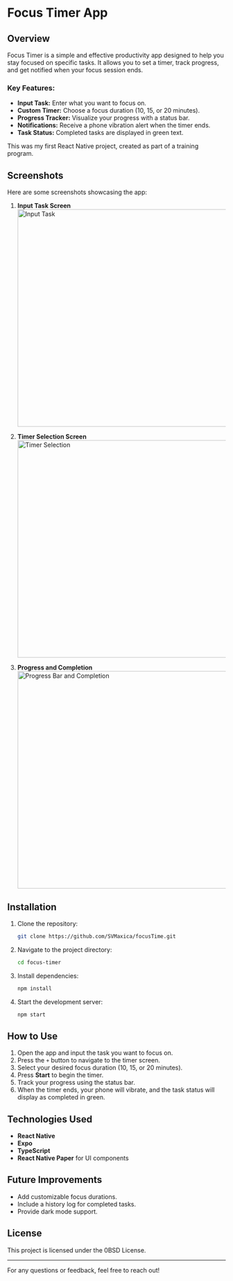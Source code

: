# Focus Timer App

## Overview

Focus Timer is a simple and effective productivity app designed to help you stay focused on specific tasks. It allows you to set a timer, track progress, and get notified when your focus session ends.

### Key Features:

- **Input Task:** Enter what you want to focus on.
- **Custom Timer:** Choose a focus duration (10, 15, or 20 minutes).
- **Progress Tracker:** Visualize your progress with a status bar.
- **Notifications:** Receive a phone vibration alert when the timer ends.
- **Task Status:** Completed tasks are displayed in green text.

This was my first React Native project, created as part of a training program.

## Screenshots

Here are some screenshots showcasing the app:

1. **Input Task Screen**
   <img src="assets/IMG_7641.PNG" alt="Input Task" width="500" />

2. **Timer Selection Screen**
   <img src="assets/IMG_7642.PNG" alt="Timer Selection" width="500" />

3. **Progress and Completion**
   <img src="assets/IMG_7643.PNG" alt="Progress Bar and Completion" width="500" />

## Installation

1. Clone the repository:
   ```bash
   git clone https://github.com/SVMaxica/focusTime.git
   ```
2. Navigate to the project directory:
   ```bash
   cd focus-timer
   ```
3. Install dependencies:
   ```bash
   npm install
   ```
4. Start the development server:
   ```bash
   npm start
   ```

## How to Use

1. Open the app and input the task you want to focus on.
2. Press the `+` button to navigate to the timer screen.
3. Select your desired focus duration (10, 15, or 20 minutes).
4. Press **Start** to begin the timer.
5. Track your progress using the status bar.
6. When the timer ends, your phone will vibrate, and the task status will display as completed in green.

## Technologies Used

- **React Native**
- **Expo**
- **TypeScript**
- **React Native Paper** for UI components

## Future Improvements

- Add customizable focus durations.
- Include a history log for completed tasks.
- Provide dark mode support.

## License

This project is licensed under the 0BSD License.

---

For any questions or feedback, feel free to reach out!
